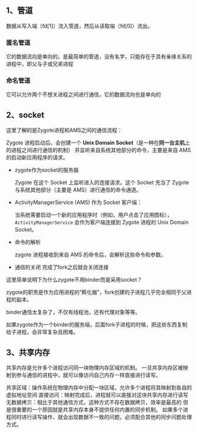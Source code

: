 ## 1、管道

数据从写入端（fd[1]）流入管道，然后从读取端（fd[0]）流出。

### 匿名管道

它的数据流向是单向的，是最简单的管道，没有名字，只能存在于具有亲缘关系的进程中，即父与子或兄弟进程

### 命名管道

它可以允许两个不想关进程之间进行通信，它的数据流向也是单向的

## 2、socket

这里了解的是Zygote进程和AMS之间的通信流程：

Zygote 进程启动后，会创建一个 **Unix Domain Socket**（是一种在**同一台主机**上的进程之间进行通信的机制） 并监听来自系统其他部分的命令，主要是来自 AMS 的启动新应用程序的请求。

- zygote作为socket的服务器

  Zygote 在这个 Socket 上监听进入的连接请求。这个 Socket 充当了 Zygote 与系统其他部分（主要是 AMS）进行通信的命令通道。

- ActivityManagerService (AMS) 作为 Socket 客户端：

  当系统需要启动一个新的应用程序时（例如，用户点击了应用图标），`ActivityManagerService` 会作为客户端连接到 Zygote 进程的 Unix Domain Socket。

- 命令的解析

  zygote 进程接收到来自 AMS 的命令后，会解析这些命令和参数。

- 通信的关闭
  完成了fork之后就会关闭连接



这里简单说明下为什么zygote不用binder而是采用socket？

zygote的职责是作为应用进程的“孵化器”，fork创建的子进程几乎完全相同于父进程的副本。

binder通信太复杂了，不仅有线程池，还有代理对象等等。

如果zygote作为一个binder的服务端，后面fork子进程的时候，把这些东西复制给子进程，会非常复杂且困难。

## 3、共享内存
共享内存是允许多个进程访问同一块物理内存区域的机制。
一旦共享内存区被映射到参与通信的进程中，就可以像访问自己内存一样直接进行读写。

共享区域：操作系统在物理内存中分配一块区域，允许多个进程将其映射到各自的虚拟地址空间
直接访问：映射完成后，进程就可以直接对这块共享内存进行读写
无数据拷贝：相比于其他通信方式，这种方式不存在数据拷贝，效率是最高的
但是很重要的一个原因就是共享内存本身不提供任何内置的同步机制。
如果多个进程同时进行读写操作，就会出现数据不一致的问题，必须配合其他的同步问题处理方式。



